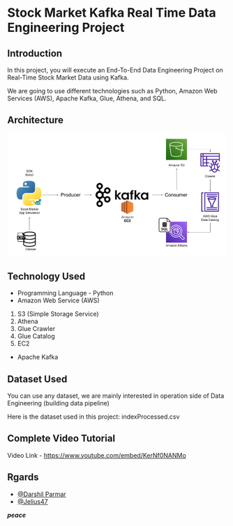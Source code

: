 # Stock Market Kafka Real Time Data Engineering Project

## Introduction 
In this project, you will execute an End-To-End Data Engineering Project on Real-Time Stock Market Data using Kafka.

We are going to use different technologies such as Python, Amazon Web Services (AWS), Apache Kafka, Glue, Athena, and SQL.

## Architecture 
<img src="Architecture.jpg">

## Technology Used
- Programming Language - Python
- Amazon Web Service (AWS)
1. S3 (Simple Storage Service)
2. Athena
3. Glue Crawler
4. Glue Catalog
5. EC2
- Apache Kafka


## Dataset Used
You can use any dataset, we are mainly interested in operation side of Data Engineering (building data pipeline) 

Here is the dataset used in this project: indexProcessed.csv


## Complete Video Tutorial

Video Link - https://www.youtube.com/embed/KerNf0NANMo


## Rgards
- [@Darshil Parmar ](https://github.com/darshilparmar)
- [@Jelius47](https://github.com/Jelius47/kafka_Demo)

__*peace*__